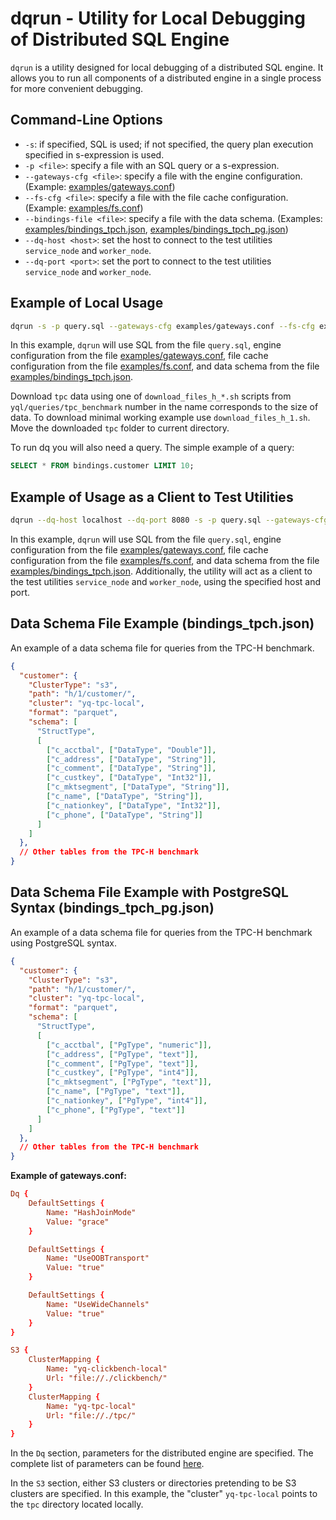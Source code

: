# dqrun - Utility for Local Debugging of Distributed SQL Engine

`dqrun` is a utility designed for local debugging of a distributed SQL engine. It allows you to run all components of a distributed engine in a single process for more convenient debugging.

## Command-Line Options

- `-s`: if specified, SQL is used; if not specified, the query plan execution specified in s-expression is used.
- `-p <file>`: specify a file with an SQL query or a s-expression.
- `--gateways-cfg <file>`: specify a file with the engine configuration. (Example: [examples/gateways.conf](examples/gateways.conf))
- `--fs-cfg <file>`: specify a file with the file cache configuration. (Example: [examples/fs.conf](examples/fs.conf))
- `--bindings-file <file>`: specify a file with the data schema. (Examples: [examples/bindings_tpch.json](examples/bindings_tpch.json), [examples/bindings_tpch_pg.json](examples/bindings_tpch_pg.json))
- `--dq-host <host>`: set the host to connect to the test utilities `service_node` and `worker_node`.
- `--dq-port <port>`: set the port to connect to the test utilities `service_node` and `worker_node`.

## Example of Local Usage

```bash
dqrun -s -p query.sql --gateways-cfg examples/gateways.conf --fs-cfg examples/fs.conf --bindings-file examples/bindings_tpch.json
```

In this example, `dqrun` will use SQL from the file `query.sql`, engine configuration from the file [examples/gateways.conf](examples/gateways.conf), file cache configuration from the file [examples/fs.conf](examples/fs.conf), and data schema from the file [examples/bindings_tpch.json](examples/bindings_tpch.json).

Download `tpc` data using one of `download_files_h_*.sh` scripts from `yql/queries/tpc_benchmark` number in the name corresponds to the size of data. To download minimal working example use `download_files_h_1.sh`. Move the downloaded `tpc` folder to current directory.

To run dq you will also need a query. The simple example of a query:

```sql
SELECT * FROM bindings.customer LIMIT 10;
```

## Example of Usage as a Client to Test Utilities

```bash
dqrun --dq-host localhost --dq-port 8080 -s -p query.sql --gateways-cfg examples/gateways.conf --fs-cfg examples/fs.conf --bindings-file examples/bindings_tpch.json
```

In this example, `dqrun` will use SQL from the file `query.sql`, engine configuration from the file [examples/gateways.conf](examples/gateways.conf), file cache configuration from the file [examples/fs.conf](examples/fs.conf), and data schema from the file [examples/bindings_tpch.json](examples/bindings_tpch.json). Additionally, the utility will act as a client to the test utilities `service_node` and `worker_node`, using the specified host and port.

## Data Schema File Example (bindings_tpch.json)

An example of a data schema file for queries from the TPC-H benchmark.

```json
{
  "customer": {
    "ClusterType": "s3",
    "path": "h/1/customer/",
    "cluster": "yq-tpc-local",
    "format": "parquet",
    "schema": [
      "StructType",
      [
        ["c_acctbal", ["DataType", "Double"]],
        ["c_address", ["DataType", "String"]],
        ["c_comment", ["DataType", "String"]],
        ["c_custkey", ["DataType", "Int32"]],
        ["c_mktsegment", ["DataType", "String"]],
        ["c_name", ["DataType", "String"]],
        ["c_nationkey", ["DataType", "Int32"]],
        ["c_phone", ["DataType", "String"]]
      ]
    ]
  },
  // Other tables from the TPC-H benchmark
}
```

## Data Schema File Example with PostgreSQL Syntax (bindings_tpch_pg.json)

An example of a data schema file for queries from the TPC-H benchmark using PostgreSQL syntax.

```json
{
  "customer": {
    "ClusterType": "s3",
    "path": "h/1/customer/",
    "cluster": "yq-tpc-local",
    "format": "parquet",
    "schema": [
      "StructType",
      [
        ["c_acctbal", ["PgType", "numeric"]],
        ["c_address", ["PgType", "text"]],
        ["c_comment", ["PgType", "text"]],
        ["c_custkey", ["PgType", "int4"]],
        ["c_mktsegment", ["PgType", "text"]],
        ["c_name", ["PgType", "text"]],
        ["c_nationkey", ["PgType", "int4"]],
        ["c_phone", ["PgType", "text"]]
      ]
    ]
  },
  // Other tables from the TPC-H benchmark
}
```

**Example of gateways.conf:**

```conf
Dq {
    DefaultSettings {
        Name: "HashJoinMode"
        Value: "grace"
    }

    DefaultSettings {
        Name: "UseOOBTransport"
        Value: "true"
    }

    DefaultSettings {
        Name: "UseWideChannels"
        Value: "true"
    }
}

S3 {
    ClusterMapping {
        Name: "yq-clickbench-local"
        Url: "file://./clickbench/"
    }
    ClusterMapping {
        Name: "yq-tpc-local"
        Url: "file://./tpc/"
    }
}
```

In the `Dq` section, parameters for the distributed engine are specified. The complete list of parameters can be found [here](../../providers/dq/common/yql_dq_settings.h).

In the `S3` section, either S3 clusters or directories pretending to be S3 clusters are specified. In this example, the "cluster" `yq-tpc-local` points to the `tpc` directory located locally.

